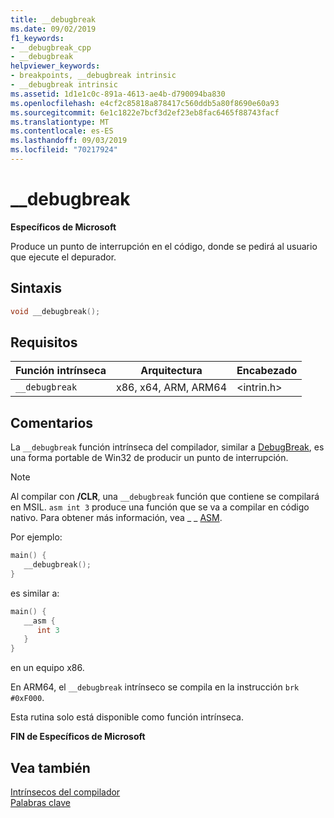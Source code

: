 ```yaml
---
title: __debugbreak
ms.date: 09/02/2019
f1_keywords:
- __debugbreak_cpp
- __debugbreak
helpviewer_keywords:
- breakpoints, __debugbreak intrinsic
- __debugbreak intrinsic
ms.assetid: 1d1e1c0c-891a-4613-ae4b-d790094ba830
ms.openlocfilehash: e4cf2c85818a878417c560ddb5a80f8690e60a93
ms.sourcegitcommit: 6e1c1822e7bcf3d2ef23eb8fac6465f88743facf
ms.translationtype: MT
ms.contentlocale: es-ES
ms.lasthandoff: 09/03/2019
ms.locfileid: "70217924"
---
```

# <a name="__debugbreak"></a>__debugbreak

**Específicos de Microsoft**

Produce un punto de interrupción en el código, donde se pedirá al usuario que ejecute el depurador.

## <a name="syntax"></a>Sintaxis

```C
void __debugbreak();
```

## <a name="requirements"></a>Requisitos

|Función intrínseca|Arquitectura|Encabezado|
|---------------|------------------|------------|
|`__debugbreak`|x86, x64, ARM, ARM64|\<intrin.h>|

## <a name="remarks"></a>Comentarios

La `__debugbreak` función intrínseca del compilador, similar a [DebugBreak](/windows/win32/api/debugapi/nf-debugapi-debugbreak), es una forma portable de Win32 de producir un punto de interrupción.

> [!NOTE]
> Al compilar con **/CLR**, una `__debugbreak` función que contiene se compilará en MSIL. `asm int 3` produce una función que se va a compilar en código nativo. Para obtener más información, vea _ _ [ASM](../assembler/inline/asm.md).

Por ejemplo:

```C
main() {
   __debugbreak();
}
```

es similar a:

```C
main() {
   __asm {
      int 3
   }
}
```

en un equipo x86.

En ARM64, el `__debugbreak` intrínseco se compila en la instrucción `brk #0xF000`.

Esta rutina solo está disponible como función intrínseca.

**FIN de Específicos de Microsoft**

## <a name="see-also"></a>Vea también

[Intrínsecos del compilador](../intrinsics/compiler-intrinsics.md)\
[Palabras clave](../cpp/keywords-cpp.md)
